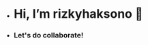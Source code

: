 - <h1> Hi, I’m rizkyhaksono 👋</h1>

- <h3>Let's do collaborate!</h3>

<!---
rizkyhaksono/rizkyhaksono is a ✨ special ✨ repository because its `README.md` (this file) appears on your GitHub profile.
You can click the Preview link to take a look at your changes.
--->
